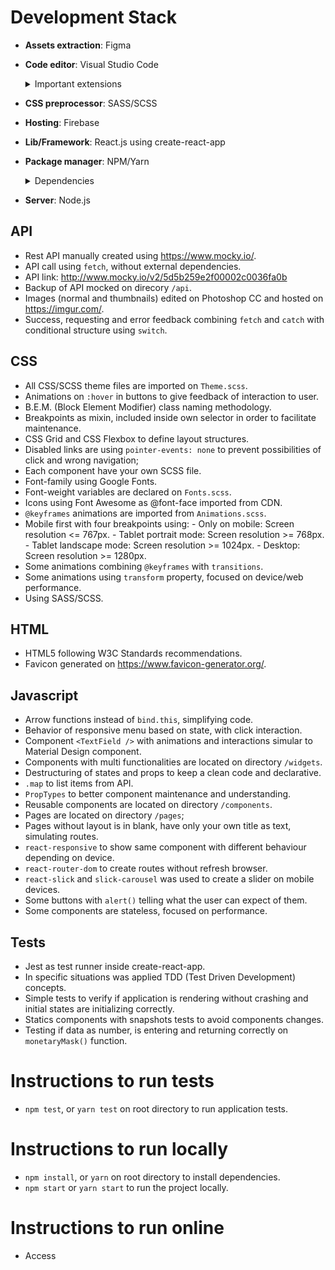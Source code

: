 # Development Stack

-  **Assets extraction**: Figma

-  **Code editor**: Visual Studio Code

      <details>
      <summary>Important extensions</summary>

      -  Auto Rename Tag
      -  Auto-Open Markdown Preview
      -  Brackt Pair Colorizer
      -  VS Code ES7 React/Redux/React-Native/JS snippets
      -  ESLint
      -  GitLens
      -  JavaScript (ES6) code snippets
      -  Prettier - Code formatter
      -  SCSS formatter

      </details>

-  **CSS preprocessor**: SASS/SCSS

-  **Hosting**: Firebase

-  **Lib/Framework**: React.js using create-react-app

-  **Package manager**: NPM/Yarn

      <details>
      <summary>Dependencies</summary>

      -  chai
      -  node-sass
      -  react-responsive
      -  react-router-dom
      -  react-slick
      -  react-test-renderer
      -  slick-carousel

      </details>

-  **Server**: Node.js

## API

-  Rest API manually created using https://www.mocky.io/.
-  API call using `fetch`, without external dependencies.
-  API link: http://www.mocky.io/v2/5d5b259e2f00002c0036fa0b
-  Backup of API mocked on direcory `/api`.
-  Images (normal and thumbnails) edited on Photoshop CC and hosted on https://imgur.com/.
-  Success, requesting and error feedback combining `fetch` and `catch` with conditional structure using `switch`.

## CSS

-  All CSS/SCSS theme files are imported on `Theme.scss`.
-  Animations on `:hover` in buttons to give feedback of interaction to user.
-  B.E.M. (Block Element Modifier) class naming methodology.
-  Breakpoints as mixin, included inside own selector in order to facilitate maintenance.
-  CSS Grid and CSS Flexbox to define layout structures.
-  Disabled links are using `pointer-events: none` to prevent possibilities of click and wrong navigation;
-  Each component have your own SCSS file.
-  Font-family using Google Fonts.
-  Font-weight variables are declared on `Fonts.scss`.
-  Icons using Font Awesome as @font-face imported from CDN.
-  `@keyframes` animations are imported from `Animations.scss`.
-  Mobile first with four breakpoints using: - Only on mobile: Screen resolution <= 767px. - Tablet portrait mode: Screen resolution >= 768px. - Tablet landscape mode: Screen resolution >= 1024px. - Desktop: Screen resolution >= 1280px.
-  Some animations combining `@keyframes` with `transitions`.
-  Some animations using `transform` property, focused on device/web performance.
-  Using SASS/SCSS.

## HTML

-  HTML5 following W3C Standards recommendations.
-  Favicon generated on https://www.favicon-generator.org/.

## Javascript

-  Arrow functions instead of `bind.this`, simplifying code.
-  Behavior of responsive menu based on state, with click interaction.
-  Component `<TextField />` with animations and interactions simular to Material Design component.
-  Components with multi functionalities are located on directory `/widgets`.
-  Destructuring of states and props to keep a clean code and declarative.
-  `.map` to list items from API.
-  `PropTypes` to better component maintenance and understanding.
-  Reusable components are located on directory `/components`.
-  Pages are located on directory `/pages`;
-  Pages without layout is in blank, have only your own title as text, simulating routes.
-  `react-responsive` to show same component with different behaviour depending on device.
-  `react-router-dom` to create routes without refresh browser.
-  `react-slick` and `slick-carousel` was used to create a slider on mobile devices.
-  Some buttons with `alert()` telling what the user can expect of them.
-  Some components are stateless, focused on performance.

## Tests

-  Jest as test runner inside create-react-app.
-  In specific situations was applied TDD (Test Driven Development) concepts.
-  Simple tests to verify if application is rendering without crashing and initial states are initializing correctly.
-  Statics components with snapshots tests to avoid components changes.
-  Testing if data as number, is entering and returning correctly on `monetaryMask()` function.

# Instructions to run tests

-  `npm test`, or `yarn test` on root directory to run application tests.

# Instructions to run locally

-  `npm install`, or `yarn` on root directory to install dependencies.
-  `npm start` or `yarn start` to run the project locally.

# Instructions to run online

-  Access
